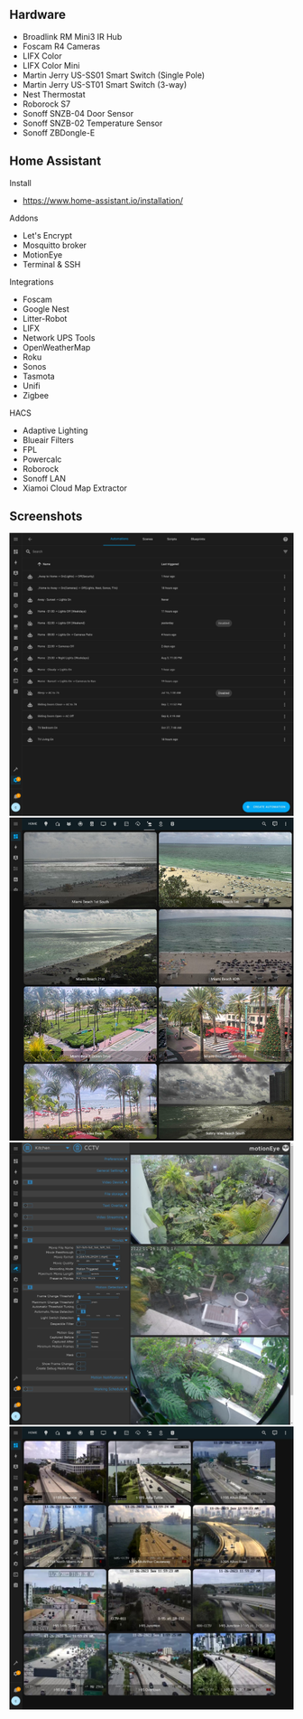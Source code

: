 ## Hardware

* Broadlink RM Mini3 IR Hub
* Foscam R4 Cameras
* LIFX Color
* LIFX Color Mini
* Martin Jerry US-SS01 Smart Switch (Single Pole)
* Martin Jerry US-ST01 Smart Switch (3-way)
* Nest Thermostat
* Roborock S7
* Sonoff SNZB-04 Door Sensor
* Sonoff SNZB-02 Temperature Sensor
* Sonoff ZBDongle-E

## Home Assistant

Install
* https://www.home-assistant.io/installation/

Addons
* Let's Encrypt
* Mosquitto broker
* MotionEye
* Terminal & SSH

Integrations
* Foscam
* Google Nest
* Litter-Robot
* LIFX
* Network UPS Tools
* OpenWeatherMap
* Roku
* Sonos
* Tasmota
* Unifi
* Zigbee

HACS
* Adaptive Lighting
* Blueair Filters
* FPL
* Powercalc
* Roborock
* Sonoff LAN
* Xiamoi Cloud Map Extractor

## Screenshots

![Alt text](/screenshots/automations.jpg?raw=true "Automations")
![Alt text](/screenshots/beach.jpg?raw=true "Miami Beach")
![Alt text](/screenshots/motioneye.jpg?raw=true "MotionEye")
![Alt text](/screenshots/traffic.jpg?raw=true "Traffic")
